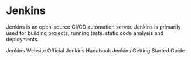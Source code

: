 # Jenkins

Jenkins is an open-source CI/CD automation server. Jenkins is primarily used for building projects, running tests, static code analysis and deployments.

<BadgeLink badgeText='Official Website' colorScheme='blue' href='https://www.jenkins.io/'>Jenkins Website</BadgeLink>
<BadgeLink badgeText='Official Hanbook' colorScheme='blue' href='https://www.jenkins.io/doc/book/'>Official Jenkins Handbook</BadgeLink>
<BadgeLink badgeText='Getting Started' colorScheme='blue' href='https://www.jenkins.io/doc/pipeline/tour/getting-started/'>Jenkins Getting Started Guide</BadgeLink>
